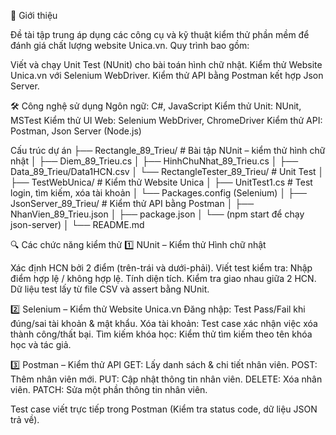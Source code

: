 📖 Giới thiệu

Đề tài tập trung áp dụng các công cụ và kỹ thuật kiểm thử phần mềm để đánh giá chất lượng website Unica.vn.
Quy trình bao gồm:

Viết và chạy Unit Test (NUnit) cho bài toán hình chữ nhật.
Kiểm thử Website Unica.vn với Selenium WebDriver.
Kiểm thử API bằng Postman kết hợp Json Server.

🛠️ Công nghệ sử dụng
Ngôn ngữ: C#, JavaScript
Kiểm thử Unit: NUnit, MSTest
Kiểm thử UI Web: Selenium WebDriver, ChromeDriver
Kiểm thử API: Postman, Json Server (Node.js)

Cấu trúc dự án
├── Rectangle_89_Trieu/               # Bài tập NUnit – kiểm thử hình chữ nhật
│   ├── Diem_89_Trieu.cs
│   ├── HinhChuNhat_89_Trieu.cs
│   ├── Data_89_Trieu/Data1HCN.csv
│   └── RectangleTester_89_Trieu/     # Unit Test
│
├── TestWebUnica/                     # Kiểm thử Website Unica
│   ├── UnitTest1.cs                  # Test login, tìm kiếm, xóa tài khoản
│   └── Packages.config (Selenium)
│
├── JsonServer_89_Trieu/              # Kiểm thử API bằng Postman
│   ├── NhanVien_89_Trieu.json
│   ├── package.json
│   └── (npm start để chạy json-server)
│
└── README.md

🔍 Các chức năng kiểm thử
1️⃣ NUnit – Kiểm thử Hình chữ nhật

Xác định HCN bởi 2 điểm (trên-trái và dưới-phải).
Viết test kiểm tra:
Nhập điểm hợp lệ / không hợp lệ.
Tính diện tích.
Kiểm tra giao nhau giữa 2 HCN.
Dữ liệu test lấy từ file CSV và assert bằng NUnit.

2️⃣ Selenium – Kiểm thử Website Unica.vn
Đăng nhập: Test Pass/Fail khi đúng/sai tài khoản & mật khẩu.
Xóa tài khoản: Test case xác nhận việc xóa thành công/thất bại.
Tìm kiếm khóa học: Kiểm thử tìm kiếm theo tên khóa học và tác giả.

3️⃣ Postman – Kiểm thử API
GET: Lấy danh sách & chi tiết nhân viên.
POST: Thêm nhân viên mới.
PUT: Cập nhật thông tin nhân viên.
DELETE: Xóa nhân viên.
PATCH: Sửa một phần thông tin nhân viên.

Test case viết trực tiếp trong Postman (Kiểm tra status code, dữ liệu JSON trả về).
